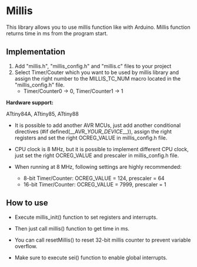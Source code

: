 # Millis

This library allows you to use millis function like with Arduino. Millis function returns time in ms from the program start.

## Implementation
  1. Add "millis.h", "millis_config.h" and "millis.c" files to your project
  2. Select Timer/Couter which you want to be used by millis library and assign the right number to the MILLIS_TC_NUM macro located in the "millis_config.h" file.
      - Timer/Counter0 -> 0, Timer/Counter1 -> 1

**Hardware support:**

ATtiny84A, ATtiny85, ATtiny88
- It is possible to add another AVR MCUs, just add another conditional directives (#if defined(\_\_AVR\_*YOUR_DEVICE*\_\_)), assign the right registers and set the right OCREG_VALUE in millis_config.h file.

- CPU clock is 8 MHz, but it is possible to implement different CPU clock, just set the right OCREG_VALUE and prescaler in millis_config.h file.

- When running at 8 MHz, following settings are highly recommended:
  - 8-bit Timer/Counter: OCREG_VALUE = 124, prescaler = 64
  - 16-bit Timer/Counter: OCREG_VALUE = 7999, prescaler = 1

## How to use

- Execute millis_init() function to set registers and interrupts.

- Then just call millis() function to get time in ms.

- You can call resetMillis() to reset 32-bit millis counter to prevent variable overflow.

- Make sure to execute sei() function to enable global interrupts.
